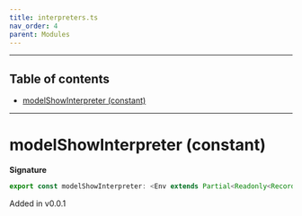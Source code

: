 ```yaml
---
title: interpreters.ts
nav_order: 4
parent: Modules
---
```


---

<h2 class="text-delta">Table of contents</h2>

- [modelShowInterpreter (constant)](#modelshowinterpreter-constant)

---

# modelShowInterpreter (constant)

**Signature**

```ts
export const modelShowInterpreter: <Env extends Partial<Readonly<Record<"ShowURI", any>>>>() => ModelAlgebraRefined<"ShowURI", Env> & ModelAlgebraNewtype<"ShowURI", Env> & ModelAlgebraUnknown<"ShowURI", Env> & ModelAlgebraPrimitive<"ShowURI", Env> & ModelAlgebraIntersection<"ShowURI", Env> & ModelAlgebraObject<"ShowURI", Env> & ModelAlgebraTaggedUnions<"ShowURI", Env> & ModelAlgebraRecursive<"ShowURI", Env> & ModelAlgebraSet<"ShowURI", Env> & ModelAlgebraStrMap<"ShowURI", Env> = ...
```

Added in v0.0.1

